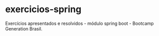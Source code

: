 # exercicios-spring
Exercícios apresentados e resolvidos - módulo spring boot - Bootcamp Generation Brasil.
